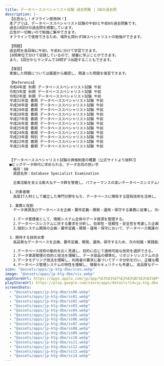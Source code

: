 ```yaml
---
title: データベーススペシャリスト試験 過去問集 | DBの過去問
description: |-
  【広告なし！オフライン使用OK！】
  本アプリは、データベーススペシャリスト試験の午前Ⅰと午前Ⅱの過去問集です。
  過去14回分の過去問を搭載しています。
  広告が一切無いので勉強に集中できます。
  オフラインで使用できるため、場所も問わずDBスペシャリストの勉強ができます。
  
  【問題】
  過去問を各回毎に午前Ⅰ、午前Ⅱに分けて学習できます。
  10問単位で分けて収録しているので、順番に学ぶことができます。
  また、1回分からランダムで10問ずつ出題することもできます。
  
  【復習】
  実施した問題については履歴から確認し、間違った問題を復習できます。
  
  【Reference】
  令和4年度 秋期 データベーススペシャリスト試験 午前
  令和3年度 秋期 データベーススペシャリスト試験 午前
  令和2年度 秋期 データベーススペシャリスト試験 午前
  平成31年度 春期 データベーススペシャリスト試験 午前
  平成30年度 春期 データベーススペシャリスト試験 午前
  平成29年度 春期 データベーススペシャリスト試験 午前
  平成28年度 春期 データベーススペシャリスト試験 午前
  平成27年度 春期 データベーススペシャリスト試験 午前
  平成26年度 春期 データベーススペシャリスト試験 午前
  平成25年度 春期 データベーススペシャリスト試験 午前
  平成24年度 春期 データベーススペシャリスト試験 午前
  平成23年度 特別 データベーススペシャリスト試験 午前
  平成22年度 春期 データベーススペシャリスト試験 午前
  平成21年度 春期 データベーススペシャリスト試験 午前
  
  
  【データベーススペシャリスト試験の資格制度の概要（公式サイトより抜粋）】
  ■ビッグデータ時代に求められる、データ志向の担い手
  　略号：DB
  　英語名称：Database Specialist Examination
  
  　企業活動を支える膨大なデータ群を管理し、パフォーマンスの高いデータベースシステムを構築して、顧客のビジネスに活用できるデータ分析基盤を提供するデータベース管理者やインフラ系エンジニアを目指す方に最適です。
  
  1．対象者像
  　高度IT人材として確立した専門分野をもち、データベースに関係する固有技術を活用し、最適な情報システム基盤の企画・要件定義・開発・運用・保守において中心的な役割を果たすとともに、固有技術の専門家として、情報システムの企画・要件定義・開発・運用・保守への技術支援を行う者
  
  2．業務と役割
  　データ資源及びデータベースを企画・要件定義・開発・運用・保守する業務に従事し、次の役割を主導的に果たすとともに、下位者を指導する。
  
  　1.データ管理者として、情報システム全体のデータ資源を管理する。
  　2.データベースシステムに対する要求を分析し、効率性・信頼性・安全性を考慮した企画・要件定義・開発・運用・保守を行う。
  　3.個別システム開発の企画・要件定義・開発・運用・保守において、データベース関連の技術支援を行う。
  
  3．期待する技術水準
  　高品質なデータベースを企画、要件定義、開発、運用、保守するため、次の知識・実践能力が要求される。
  
  　1.データベース技術の動向を広く見通し、目的に応じて適用可能な技術を選択できる。
  　2.データ資源管理の目的と技法を理解し、データ部品の標準化、リポジトリシステムの企画・要件定義・開発・運用・保守ができる。
  　3.データモデリング技法を理解し、利用者の要求に基づいてデータ分析を行い、正確な概念データモデルを作成できる。
  　4.データベース管理システムの特性を理解し、情報セキュリティも考慮し、高品質なデータベースの企画・要件定義・開発・運用・保守ができる。
icon: "@assets/apps/jp-ktg-dbe/icon.webp"
image: "@assets/apps/jp-ktg-dbe/vis.webp"
appStoreUrl: https://apps.apple.com/jp/app/%E3%83%87%E3%83%BC%E3%82%BF%E3%83%99%E3%83%BC%E3%82%B9%E3%82%B9%E3%83%9A%E3%82%B7%E3%83%A3%E3%83%AA%E3%82%B9%E3%83%88%E8%A9%A6%E9%A8%93-%E9%81%8E%E5%8E%BB%E5%95%8F%E9%9B%86-db%E3%81%AE%E9%81%8E%E5%8E%BB%E5%95%8F/id6450543673
playStoreUrl: https://play.google.com/store/apps/details?id=jp.ktg.dbe
screenShots:
  - "@assets/apps/jp-ktg-dbe/ss00.webp"
  - "@assets/apps/jp-ktg-dbe/ss01.webp"
  - "@assets/apps/jp-ktg-dbe/ss02.webp"
  - "@assets/apps/jp-ktg-dbe/ss03.webp"
  - "@assets/apps/jp-ktg-dbe/ss04.webp"
  - "@assets/apps/jp-ktg-dbe/ss05.webp"
  - "@assets/apps/jp-ktg-dbe/ss06.webp"
  - "@assets/apps/jp-ktg-dbe/ss07.webp"
  - "@assets/apps/jp-ktg-dbe/ss08.webp"
  - "@assets/apps/jp-ktg-dbe/ss09.webp"
  - "@assets/apps/jp-ktg-dbe/ss10.webp"
  - "@assets/apps/jp-ktg-dbe/ss11.webp"
  - "@assets/apps/jp-ktg-dbe/ss12.webp"
  - "@assets/apps/jp-ktg-dbe/ss13.webp"
  - "@assets/apps/jp-ktg-dbe/ss14.webp"
---
```


